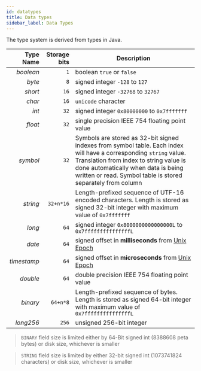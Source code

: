 ```yaml
---
id: datatypes
title: Data types
sidebar_label: Data Types
---
```

    
The type system is derived from types in Java.

| Type Name   | Storage bits | Description                     |
| ----------: | -----------: | ------------------------------- |
| _boolean_    | `1`          | boolean  `true` or `false` |
| _byte_      | `8`          | signed integer  `-128` to `127` |
| _short_     | `16`         | signed integer  `-32768` to `32767` |
| _char_      | `16`         | `unicode` character |
| _int_       | `32`         | signed integer  `0x80000000` to `0x7fffffff` |
| _float_     | `32`         | single precision IEEE 754 floating point value |
| _symbol_    | `32`         | Symbols are stored as 32-bit signed indexes from symbol table. Each index will have a corresponding `string` value. Translation from index to string value is done automatically when data is being written or read. Symbol table is stored separately from column|
| _string_    | `32+n*16`    | Length-prefixed sequence of UTF-16 encoded characters. Length is stored as signed 32-bit integer with maximum value of `0x7fffffff`|
| _long_      | `64`         | signed integer  `0x8000000000000000L` to `0x7fffffffffffffffL` |
| _date_      | `64`         | signed offset in **milliseconds** from [Unix Epoch](https://en.wikipedia.org/wiki/Unix_time) |
| _timestamp_ | `64`         | signed offset in **microseconds** from [Unix Epoch](https://en.wikipedia.org/wiki/Unix_time) |
| _double_    | `64`         | double precision IEEE 754 floating point value |
| _binary_    | `64+n*8`     | Length-prefixed sequence of bytes. Length is stored as signed 64-bit integer with maximum value of `0x7fffffffffffffffL`|
| _long256_   | `256`        | unsigned 256-bit integer |

> `BINARY` field size is limited either by 64-Bit signed int (8388608 peta bytes) or disk size, whichever is smaller

> `STRING` field size is limited by either 32-bit signed int (1073741824 characters) or disk size, whichever is smaller
